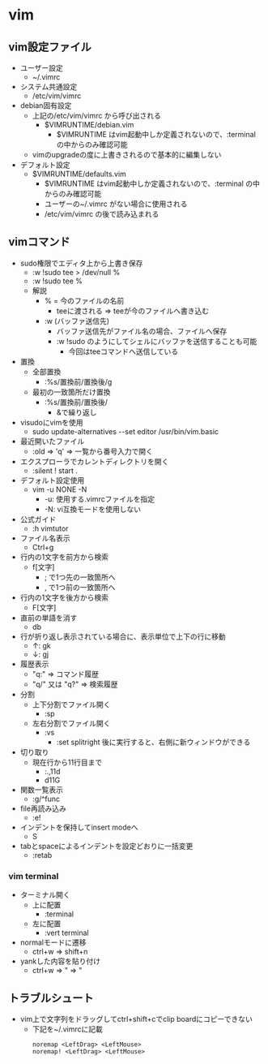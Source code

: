 # vim

## vim設定ファイル

* ユーザー設定
  * ~/.vimrc
* システム共通設定
  * /etc/vim/vimrc
* debian固有設定
  * 上記の/etc/vim/vimrc から呼び出される
    * $VIMRUNTIME/debian.vim
      * $VIMRUNTIME はvim起動中しか定義されないので、:terminal の中からのみ確認可能
  * vimのupgradeの度に上書きされるので基本的に編集しない
* デフォルト設定
  * $VIMRUNTIME/defaults.vim
    * $VIMRUNTIME はvim起動中しか定義されないので、:terminal の中からのみ確認可能
    * ユーザーの~/.vimrc がない場合に使用される
    * /etc/vim/vimrc の後で読み込まれる

## vimコマンド

* sudo権限でエディタ上から上書き保存
    * :w !sudo tee > /dev/null %
    * :w !sudo tee %
    * 解説
        * % = 今のファイルの名前
            * teeに渡される => teeが今のファイルへ書き込む
        * :w (バッファ送信先)
            * バッファ送信先がファイル名の場合、ファイルへ保存
            * :w !sudo のようにしてシェルにバッファを送信することも可能
                * 今回はteeコマンドへ送信している
* 置換
  * 全部置換
    * :%s/置換前/置換後/g
  * 最初の一致箇所だけ置換
    * :%s/置換前/置換後/
      * &で繰り返し
* visudoにvimを使用
  * sudo update-alternatives --set editor /usr/bin/vim.basic
* 最近開いたファイル
  * :old => 'q' => 一覧から番号入力で開く
* エクスプローラでカレントディレクトリを開く
  * :silent ! start .
* デフォルト設定使用
  * vim -u NONE -N
    * -u: 使用する.vimrcファイルを指定
    * -N: vi互換モードを使用しない
* 公式ガイド
  * :h vimtutor
* ファイル名表示
  * Ctrl+g
* 行内の1文字を前方から検索
  * f[文字]
    * ; で1つ先の一致箇所へ
    * , で1つ前の一致箇所へ
* 行内の1文字を後方から検索
  * F[文字]
* 直前の単語を消す
  * db
* 行が折り返し表示されている場合に、表示単位で上下の行に移動
  * ↑: gk
  * ↓: gj
* 履歴表示
  * "q:" => コマンド履歴
  * "q/" 又は "q?" => 検索履歴
* 分割
  * 上下分割でファイル開く
    * :sp
  * 左右分割でファイル開く
    * :vs
      * :set splitright 後に実行すると、右側に新ウィンドウができる
* 切り取り
  * 現在行から11行目まで
    * :.,11d
    * d11G
* 関数一覧表示
  * :g/^func
* file再読み込み
  * :e!
* インデントを保持してinsert modeへ
  * S
* tabとspaceによるインデントを設定どおりに一括変更
  * :retab

### vim terminal

* ターミナル開く
  * 上に配置
    * :terminal
  * 左に配置
    * :vert terminal
* normalモードに遷移
  * ctrl+w => shift+n
* yankした内容を貼り付け
  * ctrl+w => " => "

## トラブルシュート

* vim上で文字列をドラッグしてctrl+shift+cでclip boardにコピーできない
  * 下記を~/.vimrcに記載
    ```
    noremap <LeftDrag> <LeftMouse>
    noremap! <LeftDrag> <LeftMouse>
    ```